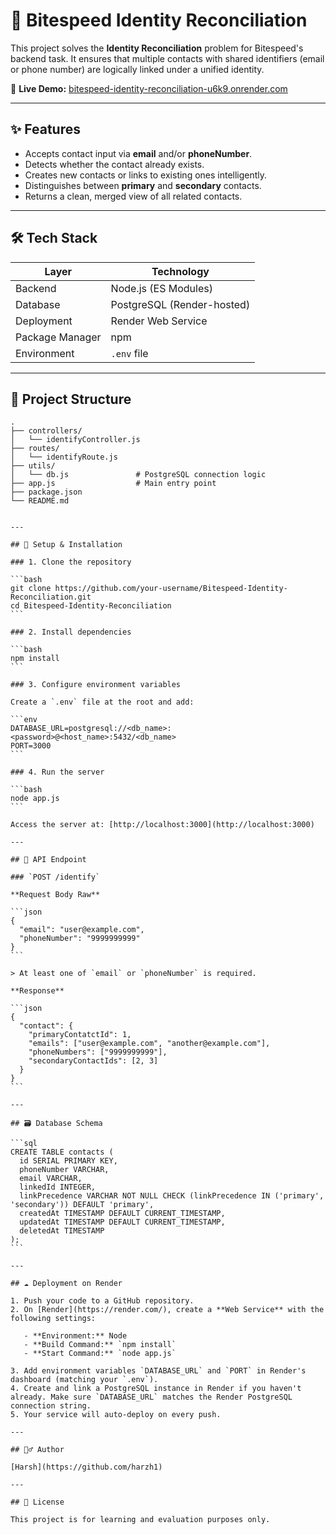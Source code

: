 # 🧠 Bitespeed Identity Reconciliation

This project solves the **Identity Reconciliation** problem for Bitespeed's backend task. It ensures that multiple contacts with shared identifiers (email or phone number) are logically linked under a unified identity.

🔗 **Live Demo:** [bitespeed-identity-reconciliation-u6k9.onrender.com](https://bitespeed-identity-reconciliation-u6k9.onrender.com)

---

## ✨ Features

- Accepts contact input via **email** and/or **phoneNumber**.
- Detects whether the contact already exists.
- Creates new contacts or links to existing ones intelligently.
- Distinguishes between **primary** and **secondary** contacts.
- Returns a clean, merged view of all related contacts.

---

## 🛠 Tech Stack

| Layer           | Technology                 |
| --------------- | -------------------------- |
| Backend         | Node.js (ES Modules)       |
| Database        | PostgreSQL (Render-hosted) |
| Deployment      | Render Web Service         |
| Package Manager | npm                        |
| Environment     | `.env` file                |

---

## 📁 Project Structure

```plaintext
.
├── controllers/
│   └── identifyController.js
├── routes/
│   └── identifyRoute.js
├── utils/
│   └── db.js               # PostgreSQL connection logic
├── app.js                  # Main entry point
├── package.json
└── README.md
```

````

---

## 🚀 Setup & Installation

### 1. Clone the repository

```bash
git clone https://github.com/your-username/Bitespeed-Identity-Reconciliation.git
cd Bitespeed-Identity-Reconciliation
```

### 2. Install dependencies

```bash
npm install
```

### 3. Configure environment variables

Create a `.env` file at the root and add:

```env
DATABASE_URL=postgresql://<db_name>:<password>@<host_name>:5432/<db_name>
PORT=3000
```

### 4. Run the server

```bash
node app.js
```

Access the server at: [http://localhost:3000](http://localhost:3000)

---

## 📨 API Endpoint

### `POST /identify`

**Request Body Raw**

```json
{
  "email": "user@example.com",
  "phoneNumber": "9999999999"
}
```

> At least one of `email` or `phoneNumber` is required.

**Response**

```json
{
  "contact": {
    "primaryContatctId": 1,
    "emails": ["user@example.com", "another@example.com"],
    "phoneNumbers": ["9999999999"],
    "secondaryContactIds": [2, 3]
  }
}
```

---

## 🗃️ Database Schema

```sql
CREATE TABLE contacts (
  id SERIAL PRIMARY KEY,
  phoneNumber VARCHAR,
  email VARCHAR,
  linkedId INTEGER,
  linkPrecedence VARCHAR NOT NULL CHECK (linkPrecedence IN ('primary', 'secondary')) DEFAULT 'primary',
  createdAt TIMESTAMP DEFAULT CURRENT_TIMESTAMP,
  updatedAt TIMESTAMP DEFAULT CURRENT_TIMESTAMP,
  deletedAt TIMESTAMP
);
```

---

## ☁️ Deployment on Render

1. Push your code to a GitHub repository.
2. On [Render](https://render.com/), create a **Web Service** with the following settings:

   - **Environment:** Node
   - **Build Command:** `npm install`
   - **Start Command:** `node app.js`

3. Add environment variables `DATABASE_URL` and `PORT` in Render's dashboard (matching your `.env`).
4. Create and link a PostgreSQL instance in Render if you haven't already. Make sure `DATABASE_URL` matches the Render PostgreSQL connection string.
5. Your service will auto-deploy on every push.

---

## 🙋‍♂️ Author

[Harsh](https://github.com/harzh1)

---

## 📜 License

This project is for learning and evaluation purposes only.
````
